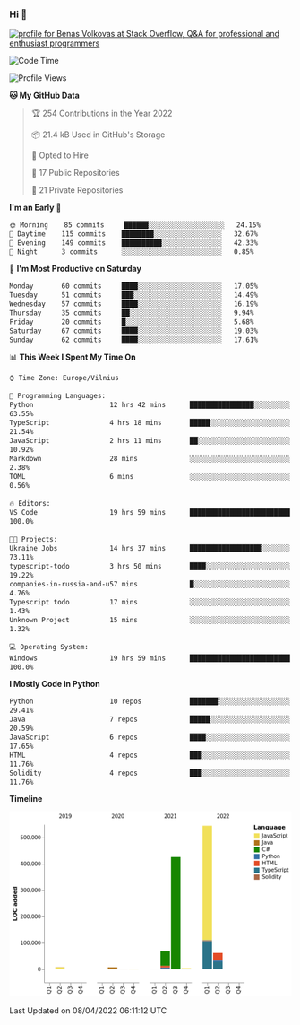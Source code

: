 ### Hi 👋
<a href="https://stackoverflow.com/users/14954249/benas-volkovas"><img src="https://stackoverflow.com/users/flair/14954249.png?theme=dark" width="208" height="58" alt="profile for Benas Volkovas at Stack Overflow, Q&amp;A for professional and enthusiast programmers" title="profile for Benas Volkovas at Stack Overflow, Q&amp;A for professional and enthusiast programmers"></a>

<!--START_SECTION:waka-->
![Code Time](http://img.shields.io/badge/Code%20Time-649%20hrs%2033%20mins-blue)

![Profile Views](http://img.shields.io/badge/Profile%20Views-3-blue)

**🐱 My GitHub Data** 

> 🏆 254 Contributions in the Year 2022
 > 
> 📦 21.4 kB Used in GitHub's Storage 
 > 
> 💼 Opted to Hire
 > 
> 📜 17 Public Repositories 
 > 
> 🔑 21 Private Repositories  
 > 
**I'm an Early 🐤** 

```text
🌞 Morning    85 commits     ██████░░░░░░░░░░░░░░░░░░░   24.15% 
🌆 Daytime    115 commits    ████████░░░░░░░░░░░░░░░░░   32.67% 
🌃 Evening    149 commits    ██████████░░░░░░░░░░░░░░░   42.33% 
🌙 Night      3 commits      ░░░░░░░░░░░░░░░░░░░░░░░░░   0.85%

```
📅 **I'm Most Productive on Saturday** 

```text
Monday       60 commits     ████░░░░░░░░░░░░░░░░░░░░░   17.05% 
Tuesday      51 commits     ███░░░░░░░░░░░░░░░░░░░░░░   14.49% 
Wednesday    57 commits     ████░░░░░░░░░░░░░░░░░░░░░   16.19% 
Thursday     35 commits     ██░░░░░░░░░░░░░░░░░░░░░░░   9.94% 
Friday       20 commits     █░░░░░░░░░░░░░░░░░░░░░░░░   5.68% 
Saturday     67 commits     ████░░░░░░░░░░░░░░░░░░░░░   19.03% 
Sunday       62 commits     ████░░░░░░░░░░░░░░░░░░░░░   17.61%

```


📊 **This Week I Spent My Time On** 

```text
⌚︎ Time Zone: Europe/Vilnius

💬 Programming Languages: 
Python                   12 hrs 42 mins      ████████████████░░░░░░░░░   63.55% 
TypeScript               4 hrs 18 mins       █████░░░░░░░░░░░░░░░░░░░░   21.54% 
JavaScript               2 hrs 11 mins       ██░░░░░░░░░░░░░░░░░░░░░░░   10.92% 
Markdown                 28 mins             ░░░░░░░░░░░░░░░░░░░░░░░░░   2.38% 
TOML                     6 mins              ░░░░░░░░░░░░░░░░░░░░░░░░░   0.56%

🔥 Editors: 
VS Code                  19 hrs 59 mins      █████████████████████████   100.0%

🐱‍💻 Projects: 
Ukraine Jobs             14 hrs 37 mins      ██████████████████░░░░░░░   73.11% 
typescript-todo          3 hrs 50 mins       ████░░░░░░░░░░░░░░░░░░░░░   19.22% 
companies-in-russia-and-u57 mins             █░░░░░░░░░░░░░░░░░░░░░░░░   4.76% 
Typescript todo          17 mins             ░░░░░░░░░░░░░░░░░░░░░░░░░   1.43% 
Unknown Project          15 mins             ░░░░░░░░░░░░░░░░░░░░░░░░░   1.32%

💻 Operating System: 
Windows                  19 hrs 59 mins      █████████████████████████   100.0%

```

**I Mostly Code in Python** 

```text
Python                   10 repos            ███████░░░░░░░░░░░░░░░░░░   29.41% 
Java                     7 repos             █████░░░░░░░░░░░░░░░░░░░░   20.59% 
JavaScript               6 repos             ████░░░░░░░░░░░░░░░░░░░░░   17.65% 
HTML                     4 repos             ███░░░░░░░░░░░░░░░░░░░░░░   11.76% 
Solidity                 4 repos             ███░░░░░░░░░░░░░░░░░░░░░░   11.76%

```


**Timeline**

![Chart not found](https://raw.githubusercontent.com/BenasVolkovas/BenasVolkovas/main/charts/bar_graph.png) 


 Last Updated on 08/04/2022 06:11:12 UTC
<!--END_SECTION:waka-->

